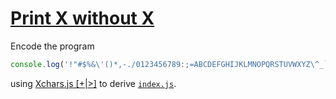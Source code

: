 # [Print X without X](https://codegolf.stackexchange.com/a/207609)

Encode the program

```js
console.log('!"#$%&\'()*,-./0123456789:;=ABCDEFGHIJKLMNOPQRSTUVWXYZ\^_`abcdefghijklmnopqrstuvwxyz')
```

using [Xchars.js [+|>]](https://syllab.fr/projets/experiments/xcharsjs/5chars.pipeline.html) to derive [`index.js`](index.js).
